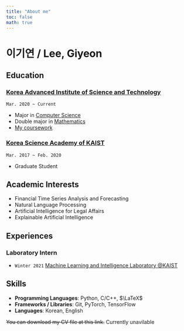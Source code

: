 ```yaml
---
title: "About me"
toc: false
math: true
---
```


# 이기연 / Lee, Giyeon

## Education

### [Korea Advanced Institute of Science and Technology](https://kaist.ac.kr/)

`Mar. 2020 ~ Current`

- Major in [Computer Science](https://cs.kaist.ac.kr/)
- Double major in [Mathematics](https://mathsci.kaist.ac.kr/)
- [My coursework](https://www.notion.so/Coursework-bf592c57cd5c49aaac3e0a351a0df6a1)

### [Korea Science Academy of KAIST](https://ksa.hs.kr/)

`Mar. 2017 ~ Feb. 2020`

- Graduate Student

## Academic Interests

- Financial Time Series Analysis and Forecasting
- Natural Language Processing
- Artificial Intelligence for Legal Affairs
- Explainable Artificial Intelligence

## Experiences

### Laboratory Intern

- `Winter 2021` [Machine Learning and Intelligence Laboratory @KAIST](https://mli.kaist.ac.kr/)

## Skills

- **Programming Languages**: Python, C/C++, $\LaTeX$
- **Frameworks / Libraries**: Git, PyTorch, TensorFlow
- **Languages**: Korean, English

~~You can download my CV file at this link.~~
Currently unavilable